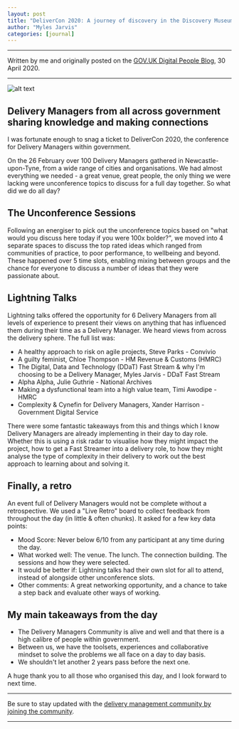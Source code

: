 ```yaml
---
layout: post
title: "DeliverCon 2020: A journey of discovery in the Discovery Museum, Newcastle"
author: "Myles Jarvis"
categories: [journal]
---
```


_____

Written by me and originally posted on the [GOV.UK Digital People Blog](https://digitalpeople.blog.gov.uk/2020/04/30/delivercon-2020-a-journey-of-discovery-in-the-discovery-museum-newcastle/), 30 April 2020.

_______

![alt text](https://raw.githubusercontent.com/MylesJarvis/mylesjarvis.github.io/master/assets/img/DeliverCon2020Board.jpg "An illustration of points discussed during the day's plenary sessions")

## Delivery Managers from all across government sharing knowledge and making connections

I was fortunate enough to snag a ticket to DeliverCon 2020, the conference for Delivery Managers within government.

On the 26 February over 100 Delivery  Managers gathered in Newcastle-upon-Tyne, from a wide range of cities  and organisations. We had almost everything we needed - a great venue,  great people, the only thing we were lacking were unconference topics to discuss for a full day together. So what did we do all day?

## **The Unconference Sessions**

Following an energiser to pick out the unconference topics based on "what would you discuss here today if you  were 100x bolder?", we moved into 4 separate spaces to discuss the top  rated ideas which ranged from communities of practice, to poor performance, to wellbeing and beyond. These happened over 5 time slots,  enabling mixing between groups and the chance for everyone to discuss a  number of ideas that they were passionate about.

## **Lightning Talks**

Lightning talks offered the  opportunity for 6 Delivery Managers from all levels of experience to  present their views on anything that has influenced them during their  time as a Delivery Manager. We heard views from across the delivery  sphere. The full list was:

- A healthy approach to risk on agile projects, Steve Parks - Convivio 
- A guilty feminist, Chloe Thompson - HM Revenue & Customs (HMRC)
- The Digital, Data and Technology (DDaT) Fast Stream & why I'm choosing to be a  Delivery Manager, Myles Jarvis - DDaT Fast Stream
- Alpha Alpha, Julie Guthrie - National Archives
- Making a dysfunctional team into a high value team, Timi Awodipe - HMRC
- Complexity & Cynefin for Delivery Managers, Xander Harrison - Government Digital Service 

There were some fantastic takeaways  from this and things which I know Delivery Managers are already  implementing in their day to day role. Whether this is using a risk  radar to visualise how they might impact the project, how to get a Fast Streamer into a delivery role, to how they might analyse the type of  complexity in their delivery to work out the best approach to learning  about and solving it.

## **Finally, a retro**

An event full of Delivery Managers  would not be complete without a retrospective. We used a "Live Retro"  board to collect feedback from throughout the day (in little & often chunks). It asked for a few key data points:

- Mood Score: Never below 6/10 from any participant at any time during the day.
- What worked well: The venue. The lunch. The connection building. The sessions and how they were selected.
- It would be better if: Lightning talks had their own slot for all to attend, instead of alongside other unconference slots.
- Other comments: A great networking opportunity, and a chance to take a step back and evaluate other ways of working.

## **My main takeaways from the day**

- The Delivery Managers Community is alive and well and that there is a high calibre of people within government.
- Between us, we have the toolsets, experiences and collaborative mindset to solve the problems we all face on a day to day basis.
- We shouldn't let another 2 years pass before the next one.

A huge thank you to all those who organised this day, and I look forward to next time.

________

Be sure to stay updated with the [delivery management community by joining the community](https://www.gov.uk/service-manual/communities/agile-delivery-community).

_______

